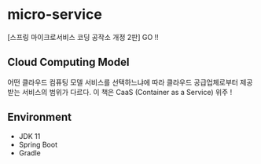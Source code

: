# micro-service
[스프링 마이크로서비스 코딩 공작소 개정 2판] GO !!

## Cloud Computing Model
어떤 클라우드 컴퓨팅 모델 서비스를 선택하느냐에 따라 클라우드 공급업체로부터 제공받는 서비스의 범위가 다르다.
이 책은 CaaS (Container as a Service) 위주 !

## Environment
- JDK 11
- Spring Boot
- Gradle
